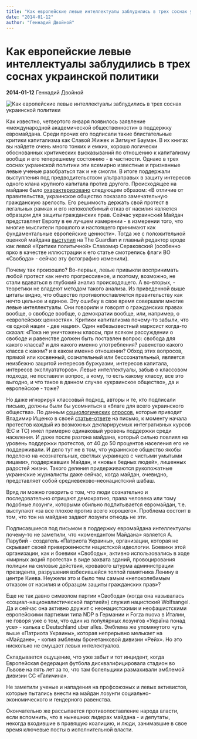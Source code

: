 ```yaml
---
title: "Как европейские левые интеллектуалы заблудились в трех соснах украинской политики"
date: "2014-01-12"
author: "Геннадий Двойной"
---
```


# Как европейские левые интеллектуалы заблудились в трех соснах украинской политики

**2014-01-12** Геннадий Двойной

![Как европейские левые интеллектуалы заблудились в трех соснах украинской политики](http://kor.ill.in.ua/m/610x385/1337806.jpg)

Как известно, четвертого января появилось заявление «международной академической общественности» в поддержку евромайдана. Среди прочих его подписали такие блистательные критики капитализма как Славой Жижек и Зигмунт Бауман. В их книгах вы найдете очень много тонких и емких, хорошо логически обоснованных критических высказываний по отношению к капитализму вообще и его теперешнему состоянию - в частности. Однако в трех соснах украинской политики эти всемирно известные и признанные левые ученые разобраться так и не смогли. В итоге поддержали выступления под предводительством ультраправых в защиту интересов одного клана крупного капитала против другого. Происходящее на майдане было [охарактеризовано](http://zbruc.eu/node/17363) следующим образом: «В отличие от правительства, украинское общество показало замечательную гражданскую зрелость. Его решимость держать свой протест в легальных рамках и его непоколебимый отказ от насилия является образцом для защиты гражданских прав. Сейчас украинский Майдан представляет Европу в ее лучшем измерении - в измерении того, что многие мыслители прошлого и настоящего принимают как фундаментальные европейские ценности». Тогда же с положительной оценкой майдана [выступил](http://www.theguardian.com/commentisfree/2014/jan/04/welcome-ukraine-into-eu-project) на The Guardian и главный редактор вроде как левой «Критики политычной» Славомир Сераковский (особенно ярко в качестве иллюстрации к его статье смотрелись флаги ВО «Свобода» - сейчас эту фотографию изменили).

Почему так произошло? Во-первых, левые привыкли воспринимать любой протест как нечто прогрессивное, и поэтому, возможно, не стали вдаваться в глубокий анализ происходящего. А во-вторых, - теоретики не владеют методом такого анализа. Из приведенной выше цитаты видно, что общество противопоставляется правительству как нечто цельное и единое. Эту ошибку в свое время совершали многие левые интеллектуалы. Они говорили и говорят о гражданских правах вообще, о свободе вообще, о демократии вообще, или, например, о «европейских ценностях». Критики капитализма почему-то забыли, что «в одной нации - две нации». Один небезызвестный марксист когда-то сказал: «Пока не уничтожены классы, при всяком рассуждении о свободе и равенстве должен быть поставлен вопрос: свобода для какого класса? и для какого именно употребления? равенство какого класса с каким? и в каком именно отношении? Обход этих вопросов, прямой или косвенный, сознательный или бессознательный, является неизбежно защитой интересов буржуазии, интересов капитала, интересов эксплуататоров». Левые интеллектуалы, забыв о классовом подходе, не поставили вопрос, а кому, то есть какому классу, все это выгодно, и что такое в данном случае «украинское общество», да и европейское - тоже?

Но даже игнорируя классовый подход, авторы и те, кто подписали письмо, должны были бы усомниться в «благе для всего украинского общества». По данным [социологических](http://www.dif.org.ua/ua/publications/press-relizy/dkokbpkerpkhopk.htm) [опросов](http://rb.com.ua/rus/projects/omnibus/8877/), которые приводит Владимир Ищенко в своей [статье-ответе](http://www.eurozine.com/articles/2014-01-10-ishchenko-en.html) на письмо, к моменту начала протестов каждый из возможных декларируемых интегративных курсов (ЕС и ТС) имел примерно одинаковый уровень поддержки среди населения. И даже после разгона майдана, который сильно повлиял на уровень поддержки протестов, от 40 до 50 процентов населения его не поддерживали. И дело тут не в том, что украинское общество якобы поделено на «сознательных, светлых украинцев с чистыми умытыми лицами», поддержавших Майдан, и «новых бедных людей», лишенных радостей жизни. Такого деления придерживаются рукопожатные украинские журналисты даже сейчас, когда майдан, очевидно, представляет собой средневеково-неонацистский шабаш.

Вряд ли можно говорить о том, что люди сознательно и последовательно отрицают демократию, права человека или тому подобные лозунги, которыми обильно подпитывается евромайдан, т.е. выступают «за все плохое против всего хорошего». Проблема состоит в том, что тон на майдане задают лозунги отнюдь не эти.

Подписавшиеся под письмом в поддержку евромайдана интеллектуалы почему-то не заметили, что «комендантом Майдана» является А. Парубий - создатель «Патриота Украины», организации, которая не скрывает своей приверженности нацистской идеологии. Боевики этой организации, как и боевики «Свободы», активно использовались в ходе «мирных акций протеста» в виде захвата зданий, провоцирования полиции на силовые действия, кровавого штурма администрации президента, разрушения взбесившейся толпой памятника Ленину в центре Киева. Неужели это и было тем самым «непоколебимым отказом от насилия и образцом защиты гражданских прав»?

Еще не так давно символом партии «Свобода» (когда она называлась «социал-националистической партией») служил нацистский Wolfsangel. Да и сейчас она активно дружит с неонацистскими и неофашистскими европейскими партиями типа NDP в Германии и Forza nuova в Италии, не говоря уже о том, что один из популярных лозунгов «Україна понад усе» - калька с Deutschland uber alles. Эмблема же упомянутого чуть выше «Патриота Украины», которая непрерывно мелькает на «Майдане», - копия эмблемы бронетанковой дивизии «Рейх». Но это нисколько не смущает левых интелектуалов.

Складывается ощущение, что уже забыт и тот инцидент, когда Европейская федерация футбола дисквалифицировала стадион во Львове на пять лет за то, что там болельщики размахивали эмблемой дивизии СС «Галичина».

Не заметили ученые и нападения на профсоюзных и левых активистов, которые пытались внести на майдан лозунги социально-экономического и гендерного равенства.

Окончательно же рассыпается противопоставление народа власти, если вспомнить, что в нынешних лидерах майдана - и депутаты, некогда входившие в правящую коалицию, и люди, занимавшие в свое время ключевые посты в исполнительной власти.